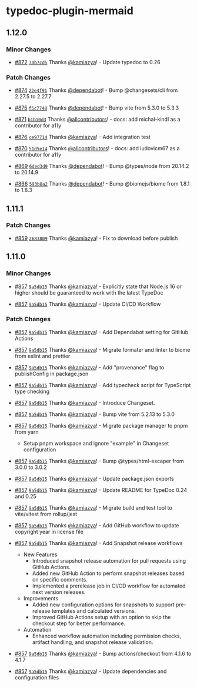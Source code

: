 # typedoc-plugin-mermaid

## 1.12.0

### Minor Changes

- [#872](https://github.com/kamiazya/typedoc-plugin-mermaid/pull/872) [`70b7cd5`](https://github.com/kamiazya/typedoc-plugin-mermaid/commit/70b7cd5743e6655c7a1e3735c280e9d1a622aa6a) Thanks [@kamiazya](https://github.com/kamiazya)! - Update typedoc to 0.26

### Patch Changes

- [#874](https://github.com/kamiazya/typedoc-plugin-mermaid/pull/874) [`22e4f91`](https://github.com/kamiazya/typedoc-plugin-mermaid/commit/22e4f914255814441ed434b4d3f223f2c02375be) Thanks [@dependabot](https://github.com/apps/dependabot)! - Bump @changesets/cli from 2.27.5 to 2.27.7

- [#875](https://github.com/kamiazya/typedoc-plugin-mermaid/pull/875) [`f5c7748`](https://github.com/kamiazya/typedoc-plugin-mermaid/commit/f5c7748d3007b69bdab3bbd7dfe5b636087e2193) Thanks [@dependabot](https://github.com/apps/dependabot)! - Bump vite from 5.3.0 to 5.3.3

- [#871](https://github.com/kamiazya/typedoc-plugin-mermaid/pull/871) [`b1b10d3`](https://github.com/kamiazya/typedoc-plugin-mermaid/commit/b1b10d325dcae1c37b9fa8d6638a76e967c0531a) Thanks [@allcontributors](https://github.com/apps/allcontributors)! - docs: add michal-kindl as a contributor for a11y

- [#876](https://github.com/kamiazya/typedoc-plugin-mermaid/pull/876) [`ce97714`](https://github.com/kamiazya/typedoc-plugin-mermaid/commit/ce97714b28a34d368a92ed695451eba408fb4311) Thanks [@kamiazya](https://github.com/kamiazya)! - Add integration test

- [#870](https://github.com/kamiazya/typedoc-plugin-mermaid/pull/870) [`51d5e14`](https://github.com/kamiazya/typedoc-plugin-mermaid/commit/51d5e1461d7bac553ddd340e1dc3fb7c23e57111) Thanks [@allcontributors](https://github.com/apps/allcontributors)! - docs: add ludovicm67 as a contributor for a11y

- [#869](https://github.com/kamiazya/typedoc-plugin-mermaid/pull/869) [`6ded3d9`](https://github.com/kamiazya/typedoc-plugin-mermaid/commit/6ded3d9b61f5031263789ebcc8a32934974183ec) Thanks [@dependabot](https://github.com/apps/dependabot)! - Bump @types/node from 20.14.2 to 20.14.9

- [#866](https://github.com/kamiazya/typedoc-plugin-mermaid/pull/866) [`593b8a2`](https://github.com/kamiazya/typedoc-plugin-mermaid/commit/593b8a2f395c7876f215602d42fe3e7f527be062) Thanks [@dependabot](https://github.com/apps/dependabot)! - Bump @biomejs/biome from 1.8.1 to 1.8.3

## 1.11.1

### Patch Changes

- [#859](https://github.com/kamiazya/typedoc-plugin-mermaid/pull/859) [`2683809`](https://github.com/kamiazya/typedoc-plugin-mermaid/commit/26838095b3732860dfdf594c6f77583b19a04090) Thanks [@kamiazya](https://github.com/kamiazya)! - Fix to download before publish

## 1.11.0

### Minor Changes

- [#857](https://github.com/kamiazya/typedoc-plugin-mermaid/pull/857) [`9a5db15`](https://github.com/kamiazya/typedoc-plugin-mermaid/commit/9a5db15c47ac5e4b2647bd5b4efbace6358d06bd) Thanks [@kamiazya](https://github.com/kamiazya)! - Explicitly state that Node.js 16 or higher should be guaranteed to work with the latest TypeDoc

- [#857](https://github.com/kamiazya/typedoc-plugin-mermaid/pull/857) [`9a5db15`](https://github.com/kamiazya/typedoc-plugin-mermaid/commit/9a5db15c47ac5e4b2647bd5b4efbace6358d06bd) Thanks [@kamiazya](https://github.com/kamiazya)! - Update CI/CD Workflow

### Patch Changes

- [#857](https://github.com/kamiazya/typedoc-plugin-mermaid/pull/857) [`9a5db15`](https://github.com/kamiazya/typedoc-plugin-mermaid/commit/9a5db15c47ac5e4b2647bd5b4efbace6358d06bd) Thanks [@kamiazya](https://github.com/kamiazya)! - Add Dependabot setting for GitHub Actions

- [#857](https://github.com/kamiazya/typedoc-plugin-mermaid/pull/857) [`9a5db15`](https://github.com/kamiazya/typedoc-plugin-mermaid/commit/9a5db15c47ac5e4b2647bd5b4efbace6358d06bd) Thanks [@kamiazya](https://github.com/kamiazya)! - Migrate formater and linter to biome from eslint and prettier

- [#857](https://github.com/kamiazya/typedoc-plugin-mermaid/pull/857) [`9a5db15`](https://github.com/kamiazya/typedoc-plugin-mermaid/commit/9a5db15c47ac5e4b2647bd5b4efbace6358d06bd) Thanks [@kamiazya](https://github.com/kamiazya)! - Add "provenance" flag to publishConfig in package.json

- [#857](https://github.com/kamiazya/typedoc-plugin-mermaid/pull/857) [`9a5db15`](https://github.com/kamiazya/typedoc-plugin-mermaid/commit/9a5db15c47ac5e4b2647bd5b4efbace6358d06bd) Thanks [@kamiazya](https://github.com/kamiazya)! - Add typecheck script for TypeScript type checking

- [#857](https://github.com/kamiazya/typedoc-plugin-mermaid/pull/857) [`9a5db15`](https://github.com/kamiazya/typedoc-plugin-mermaid/commit/9a5db15c47ac5e4b2647bd5b4efbace6358d06bd) Thanks [@kamiazya](https://github.com/kamiazya)! - Introduce Changeset.

- [#857](https://github.com/kamiazya/typedoc-plugin-mermaid/pull/857) [`9a5db15`](https://github.com/kamiazya/typedoc-plugin-mermaid/commit/9a5db15c47ac5e4b2647bd5b4efbace6358d06bd) Thanks [@kamiazya](https://github.com/kamiazya)! - Bump vite from 5.2.13 to 5.3.0

- [#857](https://github.com/kamiazya/typedoc-plugin-mermaid/pull/857) [`9a5db15`](https://github.com/kamiazya/typedoc-plugin-mermaid/commit/9a5db15c47ac5e4b2647bd5b4efbace6358d06bd) Thanks [@kamiazya](https://github.com/kamiazya)! - Migrate package manager to pnpm from yarn

  - Setup pnpm workspace and ignore "example" in Changeset configuration

- [#857](https://github.com/kamiazya/typedoc-plugin-mermaid/pull/857) [`9a5db15`](https://github.com/kamiazya/typedoc-plugin-mermaid/commit/9a5db15c47ac5e4b2647bd5b4efbace6358d06bd) Thanks [@kamiazya](https://github.com/kamiazya)! - Bump @types/html-escaper from 3.0.0 to 3.0.2

- [#857](https://github.com/kamiazya/typedoc-plugin-mermaid/pull/857) [`9a5db15`](https://github.com/kamiazya/typedoc-plugin-mermaid/commit/9a5db15c47ac5e4b2647bd5b4efbace6358d06bd) Thanks [@kamiazya](https://github.com/kamiazya)! - Update package.json exports

- [#857](https://github.com/kamiazya/typedoc-plugin-mermaid/pull/857) [`9a5db15`](https://github.com/kamiazya/typedoc-plugin-mermaid/commit/9a5db15c47ac5e4b2647bd5b4efbace6358d06bd) Thanks [@kamiazya](https://github.com/kamiazya)! - Update README for TypeDoc 0.24 and 0.25

- [#857](https://github.com/kamiazya/typedoc-plugin-mermaid/pull/857) [`9a5db15`](https://github.com/kamiazya/typedoc-plugin-mermaid/commit/9a5db15c47ac5e4b2647bd5b4efbace6358d06bd) Thanks [@kamiazya](https://github.com/kamiazya)! - Migrate build and test tool to vite/vitest from rollup/jest

- [#857](https://github.com/kamiazya/typedoc-plugin-mermaid/pull/857) [`9a5db15`](https://github.com/kamiazya/typedoc-plugin-mermaid/commit/9a5db15c47ac5e4b2647bd5b4efbace6358d06bd) Thanks [@kamiazya](https://github.com/kamiazya)! - Add GitHub workflow to update copyright year in license file

- [#857](https://github.com/kamiazya/typedoc-plugin-mermaid/pull/857) [`9a5db15`](https://github.com/kamiazya/typedoc-plugin-mermaid/commit/9a5db15c47ac5e4b2647bd5b4efbace6358d06bd) Thanks [@kamiazya](https://github.com/kamiazya)! - Add Snapshot release workflows

  - New Features
    - Introduced snapshot release automation for pull requests using GitHub Actions.
    - Added new GitHub Action to perform snapshot releases based on specific comments.
    - Implemented a prerelease job in CI/CD workflow for automated next version releases.
  - Improvements
    - Added new configuration options for snapshots to support pre-release templates and calculated versions.
    - Improved GitHub Actions setup with an option to skip the checkout step for better performance.
  - Automation
    - Enhanced workflow automation including permission checks, artifact handling, and snapshot release validation.

- [#857](https://github.com/kamiazya/typedoc-plugin-mermaid/pull/857) [`9a5db15`](https://github.com/kamiazya/typedoc-plugin-mermaid/commit/9a5db15c47ac5e4b2647bd5b4efbace6358d06bd) Thanks [@kamiazya](https://github.com/kamiazya)! - Bump actions/checkout from 4.1.6 to 4.1.7

- [#857](https://github.com/kamiazya/typedoc-plugin-mermaid/pull/857) [`9a5db15`](https://github.com/kamiazya/typedoc-plugin-mermaid/commit/9a5db15c47ac5e4b2647bd5b4efbace6358d06bd) Thanks [@kamiazya](https://github.com/kamiazya)! - Update dependencies and configuration files
